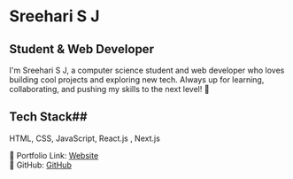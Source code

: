 # Sreehari S J  #

## Student & Web Developer ##
I'm Sreehari S J, a computer science student and web developer who loves building cool projects and exploring new tech.
Always up for learning, collaborating, and pushing my skills to the next level! 🚀

## Tech Stack##
HTML, CSS, JavaScript, React.js , Next.js 


🔗 Portfolio Link: [Website](https://portfolio-theta-two-91.vercel.app/)  
🔗 GitHub: [GitHub](https://github.com/sjsreehari)  
